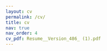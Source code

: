 ```yaml
---
layout: cv
permalink: /cv/
title: cv
nav: true
nav_order: 4
cv_pdf: Resume__Version_486_ (1).pdf
---
```

